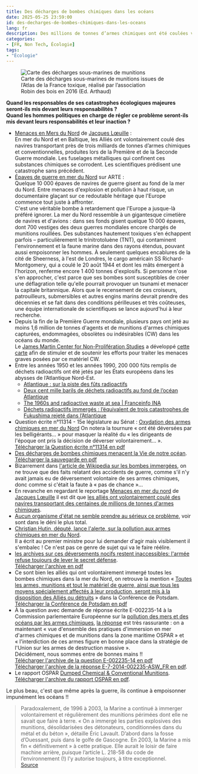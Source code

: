 ```yaml
---
title: Des décharges de bombes chimiques dans les océans
date: 2025-05-25 23:59:00
id: des-decharges-de-bombes-chimiques-dans-les-oceans
lang: fr
description: Des millions de tonnes d’armes chimiques ont été coulées volontairement, le long de nos côtes Atlantiques, près de Toulon et de St Rafaël
categories:
- [FR, Non Tech, Écologie]
tags:
- "Écologie"
---
```


<figure>
<img src="/media/bombes-chimique-ocean/carte-arme-chimique-immergees.webp" alt="Carte des décharges sous-marines de munitions" />
<figcaption style="margin-top: 0px">
<span>Carte des décharges sous-marines de munitions issues de l’Atlas de la France toxique, réalisé par l’association Robin des bois en 2016 (Ed. Arthaud)</span>
</figcaption>
</figure>

**Quand les responsables de ses catastrophes écologiques majeures seront-ils mis devant leurs responsabilités ?**  
**Quand les hommes politiques en charge de régler ce problème seront-ils mis devant leurs responsabilités et leur inaction ?**

- [Menaces en Mers du Nord](https://youtu.be/33rSwJ8PEL8?si=0FXPvEzQGB4XIhN-) de [Jacques Lœuille](https://real-productions.net/films/menaces-en-mers-du-nord/) :  
  En mer du Nord et en Baltique, les Alliés ont volontairement coulé des navires transportant près
  de trois milliards de tonnes d’armes chimiques et conventionnelles, produites lors de la Première
  et de la Seconde Guerre mondiale. Les fuselages métalliques qui confinent ces substances chimiques
  se corrodent. Les scientifiques prédisent une catastrophe sans précédent.
- [Épaves de guerre en mer du Nord](https://youtu.be/XZoJ1h5pbWM?si=vPHm24bKc4Pyd_ps) sur ARTE :  
  Quelque 10 000 épaves de navires de guerre gisent au fond de la mer du Nord. Entre menaces
  d'explosion et pollution à haut risque, un documentaire glaçant sur ce redoutable héritage que
  l'Europe commence tout juste à affronter.  
  C'est une véritable bombe à retardement que l'Europe a jusque-là préféré ignorer. La mer du Nord
  ressemble à un gigantesque cimetière de navires et d'avions : dans ses fonds gisent quelque 10 000
  épaves, dont 700 vestiges des deux guerres mondiales encore chargés de munitions rouillées. Des
  substances hautement toxiques s'en échappent parfois – particulièrement le trinitrotoluène (TNT),
  qui contaminent l'environnement et la faune marine dans des rayons étendus, pouvant aussi
  empoisonner les hommes. À seulement quelques encablures de la cité de Sheerness, à l'est de
  Londres, le cargo américain SS Richard-Montgomery, qui a coulé le 20 août 1944 et dont les mâts
  émergent à l'horizon, renferme encore 1 400 tonnes d'explosifs. Si personne n'ose s'en approcher,
  c'est parce que ses bombes sont susceptibles de créer une déflagration telle qu'elle pourrait
  provoquer un tsunami et menacer la capitale britannique. Alors que le recensement de ces
  croiseurs, patrouilleurs, submersibles et autres engins marins devrait prendre des décennies et se
  fait dans des conditions périlleuses et très coûteuses, une équipe internationale de scientifiques
  se lance aujourd'hui à leur recherche.
- Depuis la fin de la Première Guerre mondiale, plusieurs pays ont jeté au moins 1,6 million de
  tonnes d'agents et de munitions d'armes chimiques capturées, endommagées, obsolètes ou
  indésirables (CW) dans les océans du monde.  
  Le [James Martin Center for Non-Prolifération Studies](https://nonproliferation.org/)
  a développé [cette carte](https://www.google.com/maps/d/viewer?ll=38.90257929606752%2C9.843749999999943&z=2&mid=1ALnyOrN5JQ8H50znwJqI_Sj8IwE)
  afin de stimuler et de soutenir les efforts pour traiter les menaces graves posées par ce matériel CW.
- Entre les années 1950 et les années 1990, 200 000 fûts remplis de déchets radioactifs ont été
  jetés par les États européens dans les abysses de l’Atlantique Nord-Est.  
  - [Atlantique : sur la piste des fûts radioactifs](https://lejournal.cnrs.fr/articles/atlantique-sur-la-piste-des-futs-radioactifs)  
  - [Deux cent mille barils de déchets radioactifs au fond de l’océan Atlantique](https://www.lemonde.fr/planete/article/2025/05/28/200-000-futs-de-dechets-radioactifs-au-fond-des-mers-une-mission-va-inspecter-une-decharge-nucleaire-en-plein-atlantique_6608945_3244.html)
  - [The 1960s and radioactive waste at sea | Franceinfo INA](https://www.youtube.com/watch?v=rUDwK5IEaGw)
  - [Déchets radioactifs immergés : l’équivalent de trois catastrophes de Fukushima rejeté dans l’Atlantique](https://basta.media/dechets-radioactifs-immerges-Atlantique-fosse-des-Casquets-Golfe-de-Gascogne-Pacifique-polynesie-francaise-nucleaire)
- Question écrite n°11314 - 15e législature au Sénat : [Oxydation des armes chimiques en mer du Nord](https://www.senat.fr/questions/base/2019/qSEQ190711314.html)
  On notera la tournure « ont été déversées par les belligérants… » pour masquer la réalité du « les dirigeants de l'époque ont pris la décision de déverser volontairement… ».  
  [Télécharger la Question écrite n°11314 en pdf](/media/bombes-chimique-ocean/oxydation-des-armes-chimiques-en-mer-du-nord.pdf)
- [Des décharges de bombes chimiques menacent la Vie de notre océan](https://blogs.mediapart.fr/candice-vacle/blog/200719/des-decharges-de-bombes-chimiquesmenacent-la-vie-de-notre-ocean).
  [Télécharger la sauvegarde en pdf](/media/bombes-chimique-ocean/des-decharges-de-bombes-chimiques-menacent-la-vie-de-notre-ocean.pdf)  
- Bizarrement dans [l'article de Wikipedia sur les bombes immergées](https://fr.m.wikipedia.org/wiki/Munition_immerg%C3%A9e),
  on ne trouve que des faits relatant des accidents de guerre, comme s'il n'y avait jamais eu de déversement volontaire de ses armes chimiques, donc comme si c'était la faute à « pas de chance »…
- En revanche en regardant le reportage [Menaces en mer du nord](https://youtu.be/33rSwJ8PEL8?feature=shared)
  de [Jacques Lœuille](https://www.loeuille.com/) il est dit que
  [les alliés ont volontairement coulé des navires transportant des centaines de millions de tonnes d'armes chimiques](https://dailyscience.be/26/09/2018/lheritage-des-guerres-mondiales-menace-la-mer-du-nord/).
- [Aucun organisme d'état ne semble prendre au sérieux ce problème](https://www.lavoixdunord.fr/524490/article/2019-01-21/bombe-environnementale-retardement-au-large-de-la-cote-d-opale), voir sont dans le déni le plus total.
- [Christian Hutin, député, lance l'alerte, sur la pollution aux armes chimiques en mer du Nord](https://spartacus1918.canalblog.com/archives/2020/10/10/38614473.html).  
  Il a écrit au premier ministre pour lui demander d'agir mais visiblement il s'embalec ! Ce n'est pas ce genre de sujet qui va le faire réélire.
- [les archives sur ces déversements nocifs restent inaccessibles: l'armée refuse toujours de lever le secret défense](https://www.senate.be/www/?MIval=/Vragen/SchriftelijkeVraag&LEG=7&NR=141&LANG=fr).  
  [Télécharger l'archive en pdf](/media/bombes-chimique-ocean/question-ecrite-7-141.pdf)
- Ce sont bien les alliés qui ont volontairement immergé toutes les bombes chimiques dans la mer du Nord, on retrouve la mention
  « [Toutes les armes, munitions et tout le matériel de guerre, ainsi que tous les moyens spécialement affectés à leur production, seront mis à la disposition des Alliés ou détruits](https://mjp.univ-perp.fr/traites/1945potsdam.htm) » 
  dans la Conférence de Potsdam.  
  [Télécharger la Conférence de Potsdam en pdf](/media/bombes-chimique-ocean/accords-de-potsdam-2-aout-1945.pdf)
- À la question avec demande de réponse écrite E-002235-14 à la Commission parlementaire Européenne sur la [pollution des mers et des océans par les armes chimiques](https://www.europarl.europa.eu/doceo/document/E-7-2014-002235_FR.html), [la réponse](https://www.europarl.europa.eu/doceo/document/E-7-2014-002235-ASW_FR.html) est très rassurante : on a maintenant « vue d'ensemble des pratiques d'immersion en mer d'armes chimiques et de munitions dans la zone maritime OSPAR » et « l'interdiction de ces armes figure en bonne place dans la stratégie de l'Union sur les armes de destruction massive ».  
  Décidément, nous sommes entre de bonnes mains !!  
  [Télécharger l'archive de la question E-002235-14 en pdf](/media/bombes-chimique-ocean/question-E-002235_2014.pdf)  
  [Télécharger l'archive de la réponse E-7-2014-002235-ASW_FR en pdf](/media/bombes-chimique-ocean/reponse-E-002235_2014.pdf).
- Le rapport OSPAR [Dumped Chemical & Conventional Munitions](https://www.ospar.org/work-areas/eiha/munitions).  
  [Télécharger l'archive du rapport OSPAR en pdf](/media/bombes-chimique-ocean/dumped-chemical-conventional-munitions-OSPAR.pdf).

Le plus beau, c'est que même après la guerre, ils continue à empoisonner impunément les océans !!

> Paradoxalement, de 1996 à 2003, la Marine a continué à immerger volontairement et régulièrement des munitions périmées dont elle ne savait que faire à terre. « On a immergé les parties explosives des munitions, désolidarisées des détonateurs, conditionnées dans du métal et du béton », détaille Éric Lavault. D’abord dans la fosse d’Ouessant, puis dans le golfe de Gascogne. En 2003, la Marine a mis fin « définitivement » à cette pratique. Elle aurait le loisir de faire machine arrière, puisque l’article L. 218-58 du code de l’environnement (!) l’y autorise toujours, à titre exceptionnel.  
> [Source](https://basta.media/pollutions-sous-marines-bombes-a-retardement-epaves-seconde-guerre-mondiale-decharges-de-munitions-Marine-nationale-Ifremer)
